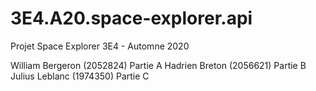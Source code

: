 # 3E4.A20.space-explorer.api
Projet Space Explorer 3E4 - Automne 2020

William Bergeron (2052824) Partie A
Hadrien Breton (2056621) Partie B
Julius Leblanc (1974350) Partie C
